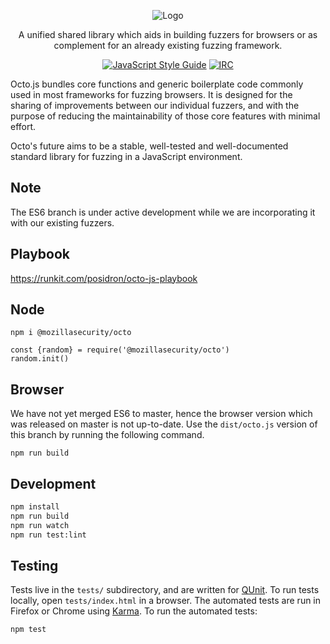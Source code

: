 <p align="center">
  <img src="https://github.com/posidron/posidron.github.io/raw/master/static/images/octo.png" alt="Logo" />
</p>

<p align="center">
A unified shared library which aids in building fuzzers for browsers or as complement for an already existing fuzzing framework.
</p>

<p align="center">
<a href="https://standardjs.com"><img src="https://img.shields.io/badge/code_style-standard-brightgreen.svg" alt="JavaScript Style Guide"></a>
<!--<a href="https://travis-ci.org/MozillaSecurity/octo"><img src="https://api.travis-ci.org/MozillaSecurity/octo.svg?branch=es6" alt="Build Status"></a>-->
<!--<a href="https://img.shields.io/github/release/mozillasecurity/octo.svg"><img src="https://img.shields.io/github/release/mozillasecurity/octo.svg" alt="Current Release"></a>-->
<!--<a href="https://coveralls.io/github/MozillaSecurity/octo?branch=es6"><img src="https://coveralls.io/repos/github/MozillaSecurity/octo/badge.svg?branch=es6" alt="Coverage Status"></a>-->
<a href="https://www.irccloud.com/invite?channel=%23fuzzing&amp;hostname=irc.mozilla.org&amp;port=6697&amp;ssl=1"><img src="https://img.shields.io/badge/IRC-%23fuzzing-1e72ff.svg?style=flat" alt="IRC"></a>
</p>

Octo.js bundles core functions and generic boilerplate code commonly used in most frameworks for fuzzing browsers. It is designed for the sharing of improvements between our individual fuzzers, and with the purpose of reducing the maintainability of those core features with minimal effort.

Octo's future aims to be a stable, well-tested and well-documented standard library for fuzzing in a JavaScript environment.

## Note
The ES6 branch is under active development while we are incorporating it with our existing fuzzers.


## Playbook

https://runkit.com/posidron/octo-js-playbook


## Node

```
npm i @mozillasecurity/octo
```

```
const {random} = require('@mozillasecurity/octo')
random.init()
```


## Browser

We have not yet merged ES6 to master, hence the browser version which was released on master is not up-to-date.
Use the `dist/octo.js` version of this branch by running the following command.

```
npm run build
```


## Development

```bash
npm install
npm run build
npm run watch
npm run test:lint
```

## Testing

Tests live in the `tests/` subdirectory, and are written for [QUnit](https://qunitjs.com/).
To run tests locally, open `tests/index.html` in a browser.
The automated tests are run in Firefox or Chrome using [Karma](https://karma-runner.github.io/).
To run the automated tests:

```bash
npm test
```
